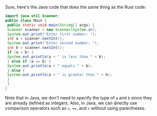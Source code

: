 Sure, here's the Java code that does the same thing as the Rust code:
```java
import java.util.Scanner;
public class Main {
 public static void main(String[] args) {
 Scanner scanner = new Scanner(System.in);
 System.out.print("Enter first number: ");
 int a = scanner.nextInt();
 System.out.print("Enter second number: ");
 int b = scanner.nextInt();
 if (a < b) {
 System.out.println(a + " is less than " + b);
 } else if (a == b) {
 System.out.println(a + " equals " + b);
 } else {
 System.out.println(a + " is greater than " + b);
 }
 }
}
```
Note that in Java, we don't need to specify the type of `a` and `b` since they are already defined as integers. Also, in Java, we can directly use comparison operators such as `<`, `==`, and `>` without using parentheses.

